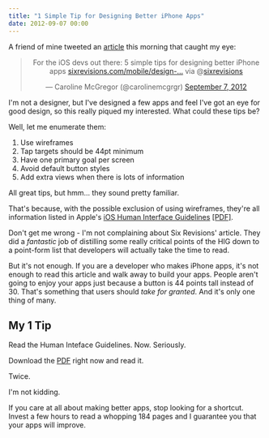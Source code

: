 ```yaml
---
title: "1 Simple Tip for Designing Better iPhone Apps"
date: 2012-09-07 00:00
---
```


<import><p>A friend of mine tweeted an <a href="http://sixrevisions.com/mobile/design-iphone-apps-better/">article</a> this morning that caught my eye:</p>
<div align="center">
<blockquote class="twitter-tweet">
<p>For the iOS devs out there: 5 simple tips for designing better iPhone apps <a href="http://t.co/JvZ6MCEc" title="http://sixrevisions.com/mobile/design-iphone-apps-better/">sixrevisions.com/mobile/design-…</a> via @<a href="https://twitter.com/sixrevisions">sixrevisions</a></p>— Caroline McGregor (@carolinemcgrgr) <a href="https://twitter.com/carolinemcgrgr/status/244055598981844992" data-datetime="2012-09-07T12:52:43+00:00">September 7, 2012</a>
</blockquote>
<script src="//platform.twitter.com/widgets.js" charset="utf-8"></script>
</div>
<p>I'm not a designer, but I've designed a few apps and feel I've got an eye for good design, so this really piqued my interested. What could these tips be?</p>

<p>Well, let me enumerate them:</p>

<ol>
<li>Use wireframes</li>
<li>Tap targets should be 44pt minimum</li>
<li>Have one primary goal per screen</li>
<li>Avoid default button styles</li>
<li>Add extra views when there is lots of information</li>
</ol>

<p>All great tips, but hmm... they sound pretty familiar. </p>

<p>That's because, with the possible exclusion of using wireframes, they're all information listed in Apple's <a href="http://developer.apple.com/library/ios/#DOCUMENTATION/UserExperience/Conceptual/MobileHIG/Introduction/Introduction.html">iOS Human Interface Guidelines</a> <a href="http://developer.apple.com/library/ios/DOCUMENTATION/UserExperience/Conceptual/MobileHIG/MobileHIG.pdf">[PDF]</a>.</p>

<p>Don't get me wrong - I'm not complaining about Six Revisions' article. They did a <em>fantastic</em> job of distilling some really critical points of the HIG down to a point-form list that developers will actually take the time to read.</p>

<p>But it's not enough. If you are a developer who makes iPhone apps, it's not enough to read this article and walk away to build your apps. People aren't going to enjoy your apps just because a button is 44 points tall instead of 30. That's something that users should <em>take for granted</em>. And it's only one thing of many.</p>

<h2 id="my1tip">My 1 Tip</h2>

<p>Read the Human Inteface Guidelines. Now. Seriously.</p>

<p>Download the <a href="http://developer.apple.com/library/ios/DOCUMENTATION/UserExperience/Conceptual/MobileHIG/MobileHIG.pdf">PDF</a> right now and read it. </p>

<p>Twice. </p>

<p>I'm not kidding.</p>

<p>If you care at all about making better apps, stop looking for a shortcut. Invest a few hours to read a whopping 184 pages and I guarantee you that your apps will improve.</p></import>

<!-- more -->

